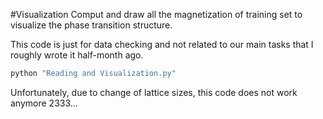 #Visualization
Comput and draw all the magnetization of training set to visualize the phase transition structure.

This code is just for data checking and not related to our main tasks that I roughly wrote it half-month ago. 

```python
python "Reading and Visualization.py"
```

Unfortunately, due to change of lattice sizes, this code does not work anymore 2333...
